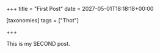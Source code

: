 +++
title = "First Post"
date = 2027-05-01T18:18:18+00:00

[taxonomies]
tags = ["Thot"]

+++

This is my SECOND post.
